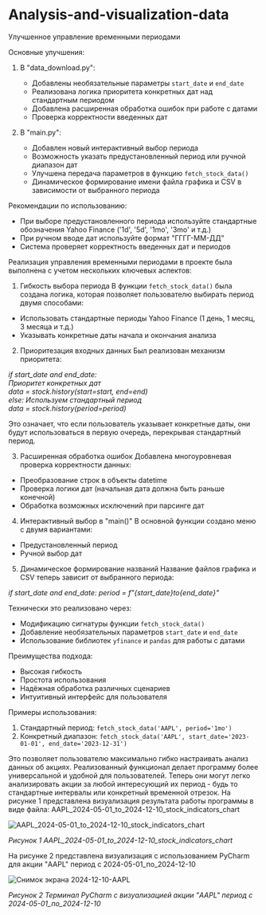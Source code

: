 # Analysis-and-visualization-data
Улучшенное управление временными периодами

Основные улучшения:

1. В "data_download.py":
   - Добавлены необязательные параметры `start_date` и `end_date`
   - Реализована логика приоритета конкретных дат над стандартным периодом
   - Добавлена расширенная обработка ошибок при работе с датами
   - Проверка корректности введенных дат

2. В "main.py":
   - Добавлен новый интерактивный выбор периода
   - Возможность указать предустановленный период или ручной диапазон дат
   - Улучшена передача параметров в функцию `fetch_stock_data()`
   - Динамическое формирование имени файла графика и CSV в зависимости от выбранного периода

Рекомендации по использованию:
- При выборе предустановленного периода используйте стандартные обозначения Yahoo Finance ('1d', '5d', '1mo', '3mo' и т.д.)
- При ручном вводе дат используйте формат "ГГГГ-ММ-ДД"
- Система проверяет корректность введенных дат и периодов

Реализация управления временными периодами в проекте была выполнена с учетом нескольких ключевых аспектов:

1. Гибкость выбора периода
В функции `fetch_stock_data()` была создана логика, которая позволяет пользователю выбирать период двумя способами:
- Использовать стандартные периоды Yahoo Finance (1 день, 1 месяц, 3 месяца и т.д.)
- Указывать конкретные даты начала и окончания анализа

2. Приоритезация входных данных
Был реализован механизм приоритета:

 *if start_date and end_date:  
     Приоритет конкретных дат  
    data = stock.history(start=start, end=end)  
 else: 
     Используем стандартный период  
    data = stock.history(period=period)*

Это означает, что если пользователь указывает конкретные даты, они будут использоваться в первую очередь, перекрывая стандартный период.

3. Расширенная обработка ошибок
Добавлена многоуровневая проверка корректности данных:
- Преобразование строк в объекты datetime
- Проверка логики дат (начальная дата должна быть раньше конечной)
- Обработка возможных исключений при парсинге дат

4. Интерактивный выбор в "main()"
В основной функции создано меню с двумя вариантами:
- Предустановленный период
- Ручной выбор дат

5. Динамическое формирование названий
Название файлов графика и CSV теперь зависит от выбранного периода:

*if start_date and end_date:
    period = f"{start_date}_to_{end_date}"*

Технически это реализовано через:
- Модификацию сигнатуры функции `fetch_stock_data()`
- Добавление необязательных параметров `start_date` и `end_date`
- Использование библиотек `yfinance` и `pandas` для работы с датами

Преимущества подхода:
- Высокая гибкость
- Простота использования
- Надёжная обработка различных сценариев
- Интуитивный интерфейс для пользователя

Примеры использования:
1. Стандартный период: `fetch_stock_data('AAPL', period='1mo')`
2. Конкретный диапазон: `fetch_stock_data('AAPL', start_date='2023-01-01', end_date='2023-12-31')`

Это позволяет пользователю максимально гибко настраивать анализ данных об акциях.
Реализованный функционал делает программу более универсальной и удобной для пользователей.
Теперь они могут легко анализировать акции за любой интересующий их период - будь то стандартные интервалы или конкретный временной отрезок.
На рисунке 1 представлена визуализация результата работы программы в виде файла:  AAPL_2024-05-01_to_2024-12-10_stock_indicators_chart

![AAPL_2024-05-01_to_2024-12-10_stock_indicators_chart](https://github.com/user-attachments/assets/a807fb88-28bb-4425-9c93-08f46a02a660)

*Рисунок 1 AAPL_2024-05-01_to_2024-12-10_stock_indicators_chart*


На рисунке 2 представлена визуализация c использованием PyCharm для акции "AAPL"  период с 2024-05-01_по_2024-12-10

![Снимок экрана 2024-12-10-AAPL](https://github.com/user-attachments/assets/e0509864-6338-4951-bdc0-afe4fdce7956)

*Рисунок 2 Терминал PyCharm с визуализацией акции "AAPL" период с 2024-05-01_по_2024-12-10*
